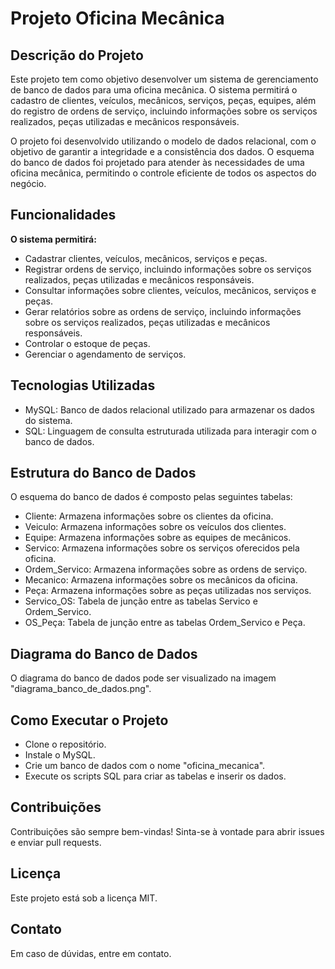 # Projeto Oficina Mecânica
## Descrição do Projeto
Este projeto tem como objetivo desenvolver um sistema de gerenciamento de banco de dados para uma oficina mecânica. O sistema permitirá o cadastro de clientes, veículos, mecânicos, serviços, peças, equipes, além do registro de ordens de serviço, incluindo informações sobre os serviços realizados, peças utilizadas e mecânicos responsáveis.

O projeto foi desenvolvido utilizando o modelo de dados relacional, com o objetivo de garantir a integridade e a consistência dos dados. O esquema do banco de dados foi projetado para atender às necessidades de uma oficina mecânica, permitindo o controle eficiente de todos os aspectos do negócio.

## Funcionalidades
**O sistema permitirá:**

* Cadastrar clientes, veículos, mecânicos, serviços e peças.
* Registrar ordens de serviço, incluindo informações sobre os serviços realizados, peças utilizadas e mecânicos responsáveis.
* Consultar informações sobre clientes, veículos, mecânicos, serviços e peças.
* Gerar relatórios sobre as ordens de serviço, incluindo informações sobre os serviços realizados, peças utilizadas e mecânicos responsáveis.
* Controlar o estoque de peças.
* Gerenciar o agendamento de serviços.

## Tecnologias Utilizadas
* MySQL: Banco de dados relacional utilizado para armazenar os dados do sistema.
* SQL: Linguagem de consulta estruturada utilizada para interagir com o banco de dados.

## Estrutura do Banco de Dados
O esquema do banco de dados é composto pelas seguintes tabelas:

* Cliente: Armazena informações sobre os clientes da oficina.
* Veiculo: Armazena informações sobre os veículos dos clientes.
* Equipe: Armazena informações sobre as equipes de mecânicos.
* Servico: Armazena informações sobre os serviços oferecidos pela oficina.
* Ordem_Servico: Armazena informações sobre as ordens de serviço.
* Mecanico: Armazena informações sobre os mecânicos da oficina.
* Peça: Armazena informações sobre as peças utilizadas nos serviços.
* Servico_OS: Tabela de junção entre as tabelas Servico e Ordem_Servico.
* OS_Peça: Tabela de junção entre as tabelas Ordem_Servico e Peça.

## Diagrama do Banco de Dados
O diagrama do banco de dados pode ser visualizado na imagem "diagrama_banco_de_dados.png".

## Como Executar o Projeto
* Clone o repositório.
* Instale o MySQL.
* Crie um banco de dados com o nome "oficina_mecanica".
* Execute os scripts SQL para criar as tabelas e inserir os dados.
## Contribuições
Contribuições são sempre bem-vindas! Sinta-se à vontade para abrir issues e enviar pull requests.

## Licença
Este projeto está sob a licença MIT.

## Contato
Em caso de dúvidas, entre em contato.
